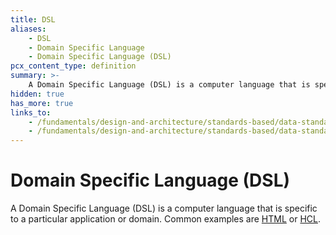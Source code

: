 ```yaml
---
title: DSL
aliases:
    - DSL
    - Domain Specific Language
    - Domain Specific Language (DSL)
pcx_content_type: definition
summary: >-
    A Domain Specific Language (DSL) is a computer language that is specific to a particular application or domain. Common examples are [HTML](/fundamentals/design-and-architecture/standards-based/data-standards/html) or [HCL](/fundamentals/design-and-architecture/standards-based/data-standards/hcl).
hidden: true
has_more: true
links_to:
    - /fundamentals/design-and-architecture/standards-based/data-standards/html
    - /fundamentals/design-and-architecture/standards-based/data-standards/hcl
---
```


# Domain Specific Language (DSL)

A Domain Specific Language (DSL) is a computer language that is specific to a particular application or domain. Common examples are [HTML](/fundamentals/design-and-architecture/standards-based/data-standards/html) or [HCL](/fundamentals/design-and-architecture/standards-based/data-standards/hcl).
